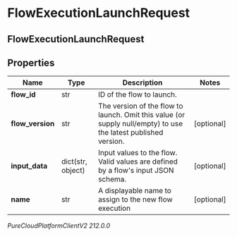 # FlowExecutionLaunchRequest

## FlowExecutionLaunchRequest

## Properties

|Name | Type | Description | Notes|
|------------ | ------------- | ------------- | -------------|
| **flow_id** | str | ID of the flow to launch. | |
| **flow_version** | str | The version of the flow to launch. Omit this value (or supply null/empty) to use the latest published version. | [optional] |
| **input_data** | dict(str, object) | Input values to the flow. Valid values are defined by a flow&#39;s input JSON schema. | [optional] |
| **name** | str | A displayable name to assign to the new flow execution | [optional] |



_PureCloudPlatformClientV2 212.0.0_
